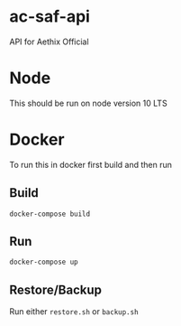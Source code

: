 # ac-saf-api
API for Aethix Official

# Node
This should be run on node version 10 LTS

# Docker
To run this in docker first build and then run
## Build
`docker-compose build`
## Run
`docker-compose up`
## Restore/Backup
Run either `restore.sh` or `backup.sh`
